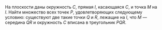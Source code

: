 На плоскости даны окружность $C$, прямая $l$, касающаяся $C$, и точка $M$ на $l$. Найти множество всех точек $P$, удовлетворяющих следующему условию: существуют две такие точки $Q$ и $R$, лежащие на $l$, что $M$ — середина $QR$ и окружность $C$  вписана в треугольник $PQR$.